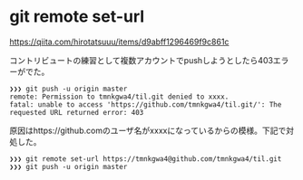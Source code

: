 # git remote set-url

https://qiita.com/hirotatsuuu/items/d9abff1296469f9c861c

コントリビュートの練習として複数アカウントでpushしようとしたら403エラーがでた。

```
❯❯❯ git push -u origin master
remote: Permission to tmnkgwa4/til.git denied to xxxx.
fatal: unable to access 'https://github.com/tmnkgwa4/til.git/': The requested URL returned error: 403
```

原因はhttps://github.comのユーザ名がxxxxになっているからの模様。下記で対処した。

```
❯❯❯ git remote set-url https://tmnkgwa4@github.com/tmnkgwa4/til.git
❯❯❯ git push -u origin master
```
